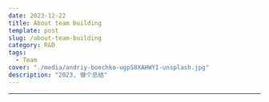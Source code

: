 ```yaml
---
date: 2023-12-22
title: About team building
template: post
slug: /about-team-building
category: R&D
tags:
  - Team
cover: "./media/andriy-boechko-ugpS8XAHWYI-unsplash.jpg"
description: "2023, 做个总结"
---
```


---
